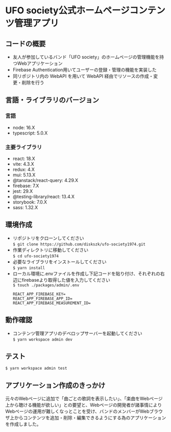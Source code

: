 # UFO society公式ホームページコンテンツ管理アプリ

## コードの概要
- 友人が参加しているバンド「UFO society」のホームページの管理機能を持つWebアプリケーション
- Firebase Authentication用いてユーザーの登録・管理の機能を実装した
- 同リポジトリ内の WebAPI を用いて WebAPI 経由でリソースの作成・変更・削除を行う

## 言語・ライブラリのバージョン

### 言語
- node: 16.X
- typescript: 5.0.X

### 主要ライブラリ
- react: 18.X
- vite: 4.3.X
- redux: 4.X
- mui: 5.13.X
- @tanstack/react-query: 4.29.X
- firebase: 7.X
- jest: 29.X
- @testing-library/react: 13.4.X
- storybook: 7.0.X
- sass: 1.32.X

## 環境作成
- リポジトリをクローンしてください  
`$ git clone https://github.com/diskszk/ufo-society1974.git`  
- 作業ディレクトリに移動してください  
`$ cd ufo-society1974`
- 必要なライブラリをインストールしてください  
`$ yarn install`
- ローカル環境に.envファイルを作成し下記コードを貼り付け、それぞれの右辺にfirebaseより取得した値を入力してください  
`$ touch ./packages/admin/.env`  
  ```
  REACT_APP_FIREBASE_KEY=
  REACT_APP_FIREBASE_APP_ID=
  REACT_APP_FIREBASE_MEASUREMENT_ID=
  ```

## 動作確認
- コンテンツ管理アプリのデベロップサーバーを起動してください  
`$ yarn workspace admin dev`

## テスト
`$ yarn workspace admin test`

## アプリケーション作成のきっかけ
元々のWebページに追加で「曲ごとの歌詞を表示したい」、「楽曲をWebページ上から聴ける機能が欲しい」との要望と、Webページの開発者が諸事情によりWebページの運用が難しくなっとことを受け、バンドのメンバーがWebブラウザ上からコンテンツを追加・削除・編集できるようにする為のアプリケーションを作成しました。
